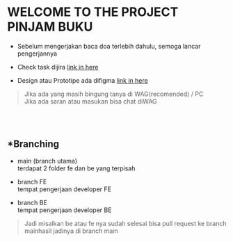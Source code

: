 # WELCOME TO THE PROJECT PINJAM BUKU

- Sebelum mengerjakan baca doa terlebih dahulu, semoga lancar pengerjannya
- Check task dijira [link in here](https://final-project-group-16.atlassian.net/jira/software/projects/FPPB/boards/1)

- Design atau Prototipe ada difigma [link in here](https://www.figma.com/file/ABOWhLPhnY8NVwN71GzyZC/Pinjam-Buku?node-id=0%3A1)

> Jika ada yang masih bingung tanya di WAG(recomended) / PC <br/>
> Jika ada saran atau masukan bisa chat diWAG

<br/>
<br/>

## *Branching

- main (branch utama) <br/>
  terdapat 2 folder fe dan be yang terpisah

- branch FE <br/>
  tempat pengerjaan developer FE

- branch BE <br/>
  tempat pengerjaan developer BE

> Jadi misalkan be atau fe nya sudah selesai bisa pull request ke branch mainhasil jadinya di branch main
